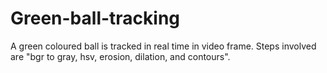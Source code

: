 # Green-ball-tracking
A green coloured ball is tracked in real time in video frame. 
Steps involved are "bgr to gray, hsv, erosion, dilation, and contours".
